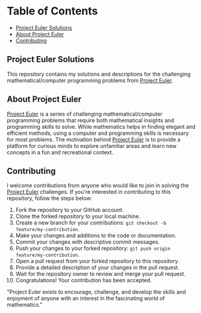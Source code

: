 # Table of Contents
- [Project Euler Solutions](#project-euler-solutions)
- [About Project Euler](#about-project-euler)
- [Contributing](#contributing)

## Project Euler Solutions

This repository contains my solutions and descriptions for the challenging mathematical/computer programming problems from [Project Euler](https://www.google.com/search?q=Project%20Euler).

## About Project Euler

[Project Euler](https://www.google.com/search?q=Project%20Euler) is a series of challenging mathematical/computer programming problems that require both mathematical insights and programming skills to solve. While mathematics helps in finding elegant and efficient methods, using a computer and programming skills is necessary for most problems. The motivation behind [Project Euler](https://www.google.com/search?q=Project%20Euler) is to provide a platform for curious minds to explore unfamiliar areas and learn new concepts in a fun and recreational context.

## Contributing

I welcome contributions from anyone who would like to join in solving the [Project Euler](https://www.google.com/search?q=Project%20Euler) challenges. If you're interested in contributing to this repository, follow the steps below:

1. Fork the repository to your GitHub account.
2. Clone the forked repository to your local machine.
3. Create a new branch for your contributions: `git checkout -b feature/my-contribution`.
4. Make your changes and additions to the code or documentation.
5. Commit your changes with descriptive commit messages.
6. Push your changes to your forked repository: `git push origin feature/my-contribution`.
7. Open a pull request from your forked repository to this repository.
8. Provide a detailed description of your changes in the pull request.
9. Wait for the repository owner to review and merge your pull request.
10. Congratulations! Your contribution has been accepted.

"Project Euler exists to encourage, challenge, and develop the skills and enjoyment of anyone with an interest in the fascinating world of mathematics."
